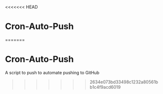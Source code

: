 <<<<<<< HEAD
# Cron-Auto-Push
=======
# Cron-Auto-Push
A script to push to automate pushing to GitHub
>>>>>>> 2634e073bd33498c1232a80561bb1c4f9acd6019
